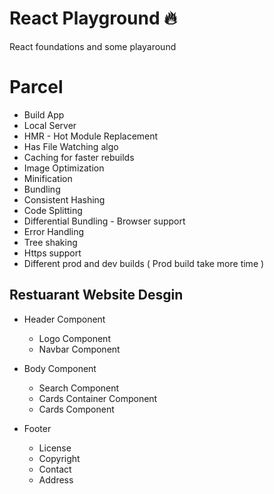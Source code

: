 # React Playground 🔥

React foundations and some playaround

# Parcel

- Build App
- Local Server
- HMR - Hot Module Replacement
- Has File Watching algo
- Caching for faster rebuilds
- Image Optimization
- Minification
- Bundling
- Consistent Hashing
- Code Splitting
- Differential Bundling - Browser support
- Error Handling
- Tree shaking
- Https support
- Different prod and dev builds ( Prod build take more time )

## Restuarant Website Desgin

- Header Component

  - Logo Component
  - Navbar Component

- Body Component

  - Search Component
  - Cards Container Component
  - Cards Component

- Footer

  - License
  - Copyright
  - Contact
  - Address
